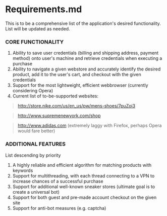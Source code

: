 # Requirements.md

This is to be a comprehensive list of the application's desired functionality. List will be updated as needed.

### CORE FUNCTIONALITY

1. Ability to save user credentials (billing and shipping address, payment method) onto user's machine and retrieve credentials when executing a purchase
2. Ability to navigate a given webstore and accurately identify the desired product, add it to the user's cart, and checkout with the given credentials
3. Support for the most lightweight, efficient webbrowser (currently considering Opera)
4. Current list of to-be-supported websites:

> http://store.nike.com/us/en_us/pw/mens-shoes/7puZoi3

> http://www.supremenewyork.com/shop

> http://www.adidas.com (extremely laggy with Firefox, perhaps Opera would fare better)

### ADDITIONAL FEATURES
List descending by priority

1. A highly reliable and efficient algorithm for matching products with keywords
2. Support for multithreading, with each thread connecting to a VPN to increase chances of a successful purchase
3. Support for additional well-known sneaker stores (ultimate goal is to create a universal bot)
4. Support for both guest and pre-made account checkout on the given site
5. Support for anti-bot measures (e.g. captcha)

